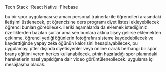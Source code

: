 Tech Stack
-React Native -Firebase

bu bir spor uygulaması ve amacı personal trainerlar ile öğrencileri arasındaki iletişimi üstlenecek, pt öğrencisine ders programı diyet listesi ekleyebilecek öğrenci bunları görebilecek. ileriki aşamalarda da eklemek istediğimiz özelliklerden bazıları şunlar ama sen bunlara aklına bişey gelirse eklemekten çekinme. öğrenci yediği öğünlerin fotoğrafını sisteme kaydedebilecek ve kaydettiğinde yapay zeka öğünün kalorisini hesaplayabilecek, bu uygulamayı ptler dışında diyetisyenler veya online olarak herhangi bir spor branş eğitimi veren herkes kullanabilecek. ptnin hazırladığı spor planındaki hareketlerin nasıl yapıldığına dair video görüntülenebilecek. uygulama içi mesajlaşma olacak.
